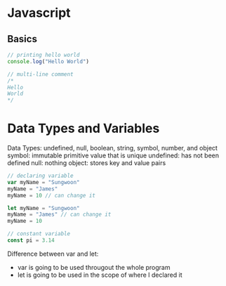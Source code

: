 # Javascript

## Basics

```javascript
// printing hello world
console.log("Hello World")

// multi-line comment
/* 
Hello
World
*/
```
# Data Types and Variables

Data Types: undefined, null, boolean, string, symbol, number, and object
symbol: immutable primitive value that is unique
undefined: has not been defined
null: nothing
object: stores key and value pairs
```javascript
// declaring variable
var myName = "Sungwoon"
myName = "James"
myName = 10 // can change it

let myName = "Sungwoon"
myName = "James" // can change it
myName = 10

// constant variable
const pi = 3.14
```
Difference between var and let:
* var is going to be used througout the whole program
* let is going to be used in the scope of where I declared it
